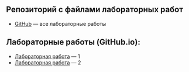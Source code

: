 ## Репозиторий с файлами лабораторных работ
 - [GitHub](https://github.com/Arctic-Ra/Arctic-Ra.github.io/) — все лабораторные работы

## Лабораторные работы (GitHub.io):

- [Лабораторная работа](https://arctic-ra.github.io/Labs%20-%201.%20Calc/main.html) — 1
- [Лабораторная работа](https://arctic-ra.github.io/Labs%20-%202.%20JS-Calc/main.html) — 2
